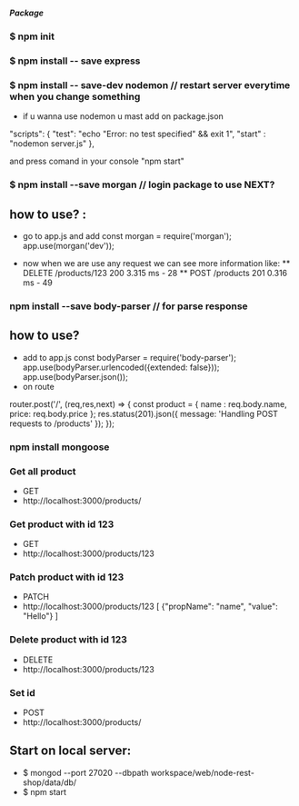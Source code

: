 ##### Package

### $ npm init
### $ npm install -- save express
### $ npm install -- save-dev nodemon   // restart server everytime when you change something
* if u wanna use nodemon u mast add on package.json

 "scripts": {
    "test": "echo \"Error: no test specified\" && exit 1",
    "start" : "nodemon server.js"
  },

  and press comand in your console "npm start"

### $ npm install --save morgan   // login package to use NEXT?
## how to use? :

* go to app.js and add
const morgan = require('morgan');
app.use(morgan('dev'));

* now when we are use any request we can see more information like:
** DELETE /products/123 200 3.315 ms - 28
** POST /products 201 0.316 ms - 49

### npm install --save body-parser // for parse response
## how to use?
* add to app.js
const bodyParser = require('body-parser');
app.use(bodyParser.urlencoded({extended: false}));
app.use(bodyParser.json());
* on route

router.post('/', (req,res,next) => {
    const product = {
      name : req.body.name,
      price: req.body.price
    };
    res.status(201).json({
    message: 'Handling POST requests to /products'
});
});


### npm install mongoose



### Get all product
* GET
* http://localhost:3000/products/

### Get product with id 123
* GET
* http://localhost:3000/products/123


### Patch product with id 123
* PATCH
* http://localhost:3000/products/123
[
	{"propName": "name", "value": "Hello"}
]


### Delete product with id 123
* DELETE
* http://localhost:3000/products/123

### Set id
* POST
* http://localhost:3000/products/


## Start on local server:
* $ mongod --port 27020 --dbpath workspace/web/node-rest-shop/data/db/
* $ npm start
